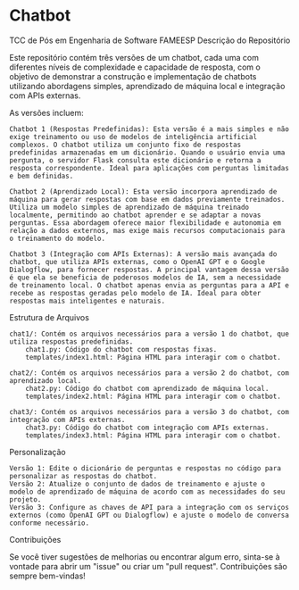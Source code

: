 # Chatbot
TCC de Pós em Engenharia de Software FAMEESP
Descrição do Repositório

Este repositório contém três versões de um chatbot, cada uma com diferentes níveis de complexidade e capacidade de resposta, com o objetivo de demonstrar a construção e implementação de chatbots utilizando abordagens simples, aprendizado de máquina local e integração com APIs externas.

As versões incluem:

    Chatbot 1 (Respostas Predefinidas): Esta versão é a mais simples e não exige treinamento ou uso de modelos de inteligência artificial complexos. O chatbot utiliza um conjunto fixo de respostas predefinidas armazenadas em um dicionário. Quando o usuário envia uma pergunta, o servidor Flask consulta este dicionário e retorna a resposta correspondente. Ideal para aplicações com perguntas limitadas e bem definidas.

    Chatbot 2 (Aprendizado Local): Esta versão incorpora aprendizado de máquina para gerar respostas com base em dados previamente treinados. Utiliza um modelo simples de aprendizado de máquina treinado localmente, permitindo ao chatbot aprender e se adaptar a novas perguntas. Essa abordagem oferece maior flexibilidade e autonomia em relação a dados externos, mas exige mais recursos computacionais para o treinamento do modelo.

    Chatbot 3 (Integração com APIs Externas): A versão mais avançada do chatbot, que utiliza APIs externas, como o OpenAI GPT e o Google Dialogflow, para fornecer respostas. A principal vantagem dessa versão é que ela se beneficia de poderosos modelos de IA, sem a necessidade de treinamento local. O chatbot apenas envia as perguntas para a API e recebe as respostas geradas pelo modelo de IA. Ideal para obter respostas mais inteligentes e naturais.

Estrutura de Arquivos

    chat1/: Contém os arquivos necessários para a versão 1 do chatbot, que utiliza respostas predefinidas.
        chat1.py: Código do chatbot com respostas fixas.
        templates/index1.html: Página HTML para interagir com o chatbot.

    chat2/: Contém os arquivos necessários para a versão 2 do chatbot, com aprendizado local.
        chat2.py: Código do chatbot com aprendizado de máquina local.
        templates/index2.html: Página HTML para interagir com o chatbot.

    chat3/: Contém os arquivos necessários para a versão 3 do chatbot, com integração com APIs externas.
        chat3.py: Código do chatbot com integração com APIs externas.
        templates/index3.html: Página HTML para interagir com o chatbot.

Personalização

    Versão 1: Edite o dicionário de perguntas e respostas no código para personalizar as respostas do chatbot.
    Versão 2: Atualize o conjunto de dados de treinamento e ajuste o modelo de aprendizado de máquina de acordo com as necessidades do seu projeto.
    Versão 3: Configure as chaves de API para a integração com os serviços externos (como OpenAI GPT ou Dialogflow) e ajuste o modelo de conversa conforme necessário.

Contribuições

Se você tiver sugestões de melhorias ou encontrar algum erro, sinta-se à vontade para abrir um "issue" ou criar um "pull request". Contribuições são sempre bem-vindas!
